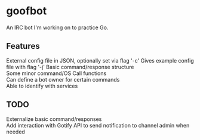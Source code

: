 # goofbot

An IRC bot I'm working on to practice Go.

## Features

External config file in JSON, optionally set via flag '-c'
Gives example config file with flag '-j'
Basic command/response structure  
Some minor command/OS Call functions  
Can define a bot owner for certain commands  
Able to identify with services  

## TODO

Externalize basic command/responses  
Add interaction with Gotify API to send notification to channel admin when needed
